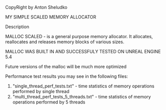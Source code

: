 CopyRight by Anton Sheludko

MY SIMPLE SCALED MEMORY ALLOCATOR


Description

MALLOC SCALED - is a general purpose memory allocator.
It allocates, reallocates and releases memory blocks of various sizes.

MALLOC WAS BUILT IN AND SUCCESSFULY TESTED ON UNREAL ENGINE 5.4

Future versions of the malloc will be much more optimized

Performance test results you may see in the following files:

1. "single_thread_perf_tests.txt"          - time statistics of memory operations performed by single thread
1. "multi_thread_perf_tests_5_threads.txt" - time statistics of memory operations performed by 5 threads






